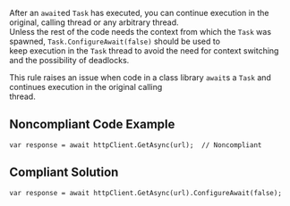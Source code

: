 
After an `await`ed `Task` has executed, you can continue execution in the original, calling thread or any arbitrary thread.<br>Unless the rest of the code needs the context from which the `Task` was spawned, `Task.ConfigureAwait(false)` should be used to<br>keep execution in the `Task` thread to avoid the need for context switching and the possibility of deadlocks.

This rule raises an issue when code in a class library `await`s a `Task` and continues execution in the original calling<br>thread.

## Noncompliant Code Example


    var response = await httpClient.GetAsync(url);  // Noncompliant


## Compliant Solution


    var response = await httpClient.GetAsync(url).ConfigureAwait(false);

